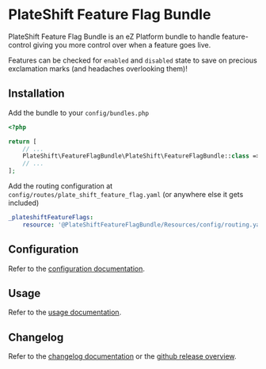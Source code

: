# PlateShift Feature Flag Bundle

PlateShift Feature Flag Bundle is an eZ Platform bundle to handle feature-control giving you more control over when a
feature goes live.

Features can be checked for `enabled` and `disabled` state to save on precious exclamation marks (and headaches
overlooking them)!

## Installation

Add the bundle to your `config/bundles.php`

```php
<?php

return [
    // ...
    PlateShift\FeatureFlagBundle\PlateShift\FeatureFlagBundle::class => ['all' => true],
    // ...
];
```

Add the routing configuration at `config/routes/plate_shift_feature_flag.yaml` (or anywhere else it gets included)

```yaml
_plateshiftFeatureFlags:
    resource: '@PlateShiftFeatureFlagBundle/Resources/config/routing.yaml'
```

## Configuration

Refer to the [configuration documentation](doc/CONFIGURATION.md).

## Usage

Refer to the [usage documentation](doc/USAGE.md).

## Changelog

Refer to the [changelog documentation](doc/CHANGELOG.md) or the 
[github release overview](https://github.com/intenseprogramming/feature-flag-bundle/releases).
